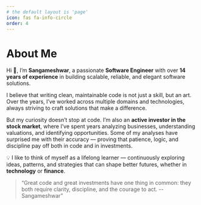 ```yaml
---
# the default layout is 'page'
icon: fas fa-info-circle
order: 4
---
```


# About Me

Hi 👋, I’m **Sangameshwar**, a passionate **Software Engineer** with over **14 years of experience** in building scalable, reliable, and elegant software solutions.

I believe that writing clean, maintainable code is not just a skill, but an art. Over the years, I’ve worked across multiple domains and technologies, always striving to craft solutions that make a difference.

But my curiosity doesn’t stop at code. I’m also an **active investor in the stock market**, where I’ve spent years analyzing businesses, understanding valuations, and identifying opportunities. Some of my analyses have surprised me with their accuracy — proving that patience, logic, and discipline pay off both in code and in investments.

💡 I like to think of myself as a lifelong learner — continuously exploring ideas, patterns, and strategies that can shape better futures, whether in **technology** or **finance**.

> “Great code and great investments have one thing in common: they both require clarity, discipline, and the courage to act. -- Sangameshwar”



